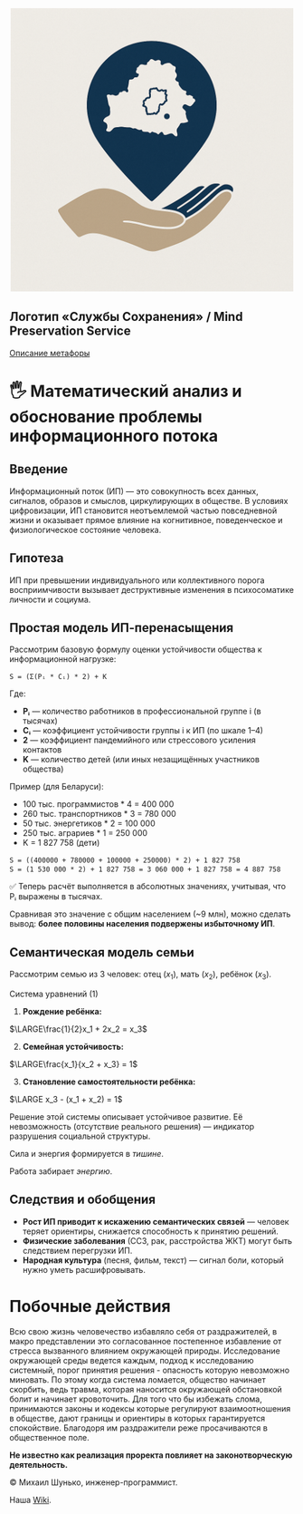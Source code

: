 
<p align="center">
 <img src="Сохранение локализированный.png" width="500"/>
</p>

 
## Логотип «Службы Сохранения» / Mind Preservation Service
 [Описание метафоры](logo.md)
# 🖐️ Математический анализ и обоснование проблемы информационного потока

## Введение

Информационный поток (ИП) — это совокупность всех данных, сигналов, образов и смыслов, циркулирующих в обществе. В условиях цифровизации, ИП становится неотъемлемой частью повседневной жизни и оказывает прямое влияние на когнитивное, поведенческое и физиологическое состояние человека.

## Гипотеза

ИП при превышении индивидуального или коллективного порога восприимчивости вызывает деструктивные изменения в психосоматике личности и социума.

## Простая модель ИП-перенасыщения

Рассмотрим базовую формулу оценки устойчивости общества к информационной нагрузке:

```
S = (Σ(Pᵢ * Cᵢ) * 2) + K
```

Где:

- **Pᵢ** — количество работников в профессиональной группе i (в тысячах)
- **Cᵢ** — коэффициент устойчивости группы i к ИП (по шкале 1–4)
- **2** — коэффициент пандемийного или стрессового усиления контактов
- **K** — количество детей (или иных незащищённых участников общества)

Пример (для Беларуси):

- 100 тыс. программистов \* 4 = 400 000
- 260 тыс. транспортников \* 3 = 780 000
- 50 тыс. энергетиков \* 2 = 100 000
- 250 тыс. аграриев \* 1 = 250 000
- K = 1 827 758 (дети)

```
S = ((400000 + 780000 + 100000 + 250000) * 2) + 1 827 758
S = (1 530 000 * 2) + 1 827 758 = 3 060 000 + 1 827 758 = 4 887 758
```

✅ Теперь расчёт выполняется в абсолютных значениях, учитывая, что Pᵢ выражены в тысячах.

Сравнивая это значение с общим населением (\~9 млн), можно сделать вывод: **более половины населения подвержены избыточному ИП**.


## Семантическая модель семьи

Рассмотрим семью из 3 человек: отец ($x_1$), мать ($x_2$), ребёнок ($x_3$).

Система уравнений (1)

1. **Рождение ребёнка:**


$\LARGE\frac{1}{2}x_1 + 2x_2 = x_3$


2. **Семейная устойчивость:**


$\LARGE\frac{x_1}{x_2 + x_3} = 1$


3. **Становление самостоятельности ребёнка:**


$\LARGE x_3 - (x_1 + x_2) = 1$


Решение этой системы описывает устойчивое развитие. Её невозможность (отсутствие реального решения) — индикатор разрушения социальной структуры.

Сила и энергия формируется в *тишине*.

Работа забирает *энергию*.

## Следствия и обобщения

- **Рост ИП приводит к искажению семантических связей** — человек теряет ориентиры, снижается способность к принятию решений.
- **Физические заболевания** (ССЗ, рак, расстройства ЖКТ) могут быть следствием перегрузки ИП.
- **Народная культура** (песня, фильм, текст) — сигнал боли, который нужно уметь расшифровывать.


# Побочные действия

Всю свою жизнь человечество избавляло себя от раздражителей, в макро представлении это согласованное постепенное избавление от стресса вызванного влиянием окружающей природы. Исследование окружающей среды ведется каждым, подход к исследованию системный, порог принятия решения - опасность которую невозможно миновать. По этому когда система ломается, общество начинает скорбить, ведь травма, которая наносится окружающей обстановкой болит и начинает кровоточить. Для того что бы избежать слома, принимаются законы и кодексы которые регулируют взаимоотношения в обществе, дают границы и ориентиры в которых гарантируется спокойствие. Благодоря им раздражители реже просачиваются в общественное поле.

**Не известно как реализация проректа повлияет на законотворческую деятельность.**

 

© Михаил Шунько, инженер-программист.

Наша [Wiki](https://github.com/mshunko101/mind_preservation_service/wiki/$-%D0%93%D0%9B%D0%90%D0%92%D0%9D%D0%90%D0%AF-%D0%A1%D0%A2%D0%A0%D0%90%D0%9D%D0%98%D0%A6%D0%90).
